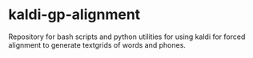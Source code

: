 kaldi-gp-alignment
==================

Repository for bash scripts and python utilities for using kaldi for forced alignment to generate textgrids of words and phones.
